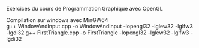 Exercices du cours de Programmation Graphique avec OpenGL
  
Compilation sur windows avec MinGW64  
g++ WindowAndInput.cpp -o WindowAndInput -lopengl32 -lglew32 -lglfw3 -lgdi32
g++ FirstTriangle.cpp -o FirstTriangle -lopengl32 -lglew32 -lglfw3 -lgdi32